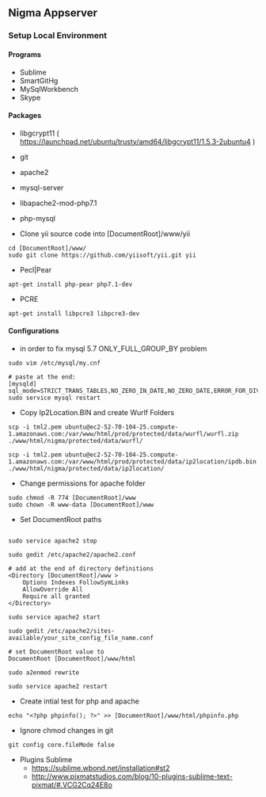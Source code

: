 ## Nigma Appserver
### Setup Local Environment

#### Programs
- Sublime
- SmartGitHg
- MySqlWorkbench
- Skype

#### Packages  
- libgcrypt11 ( https://launchpad.net/ubuntu/trusty/amd64/libgcrypt11/1.5.3-2ubuntu4 )
- git
- apache2
- mysql-server
- libapache2-mod-php7.1
- php-mysql

- Clone yii source code into [DocumentRoot]/www/yii
```
cd [DocumentRoot]/www/
sudo git clone https://github.com/yiisoft/yii.git yii
```
- Pecl|Pear
```
apt-get install php-pear php7.1-dev
```
- PCRE
```
apt-get install libpcre3 libpcre3-dev
```

#### Configurations 
- in order to fix mysql 5.7 ONLY_FULL_GROUP_BY problem
```
sudo vim /etc/mysql/my.cnf

# paste at the end:
[mysqld]
sql_mode=STRICT_TRANS_TABLES,NO_ZERO_IN_DATE,NO_ZERO_DATE,ERROR_FOR_DIVISION_BY_ZERO,NO_AUTO_CREATE_USER,NO_ENGINE_SUBSTITUTION
sudo service mysql restart
```
- Copy Ip2Location.BIN and create Wurlf Folders
```
scp -i tml2.pem ubuntu@ec2-52-70-104-25.compute-1.amazonaws.com:/var/www/html/prod/protected/data/wurfl/wurfl.zip ./www/html/nigma/protected/data/wurfl/

scp -i tml2.pem ubuntu@ec2-52-70-104-25.compute-1.amazonaws.com:/var/www/html/prod/protected/data/ip2location/ipdb.bin ./www/html/nigma/protected/data/ip2location/
```

- Change permissions for apache folder
```
sudo chmod -R 774 [DocumentRoot]/www
sudo chown -R www-data [DocumentRoot]/www

```
- Set DocumentRoot paths
```

sudo service apache2 stop

sudo gedit /etc/apache2/apache2.conf

# add at the end of directory definitions
<Directory [DocumentRoot]/www >
	Options Indexes FollowSymLinks
	AllowOverride All
	Require all granted
</Directory>

sudo service apache2 start

sudo gedit /etc/apache2/sites-available/your_site_config_file_name.conf

# set DocumentRoot value to
DocumentRoot [DocumentRoot]/www/html

sudo a2enmod rewrite

sudo service apache2 restart

```
- Create intial test for php and apache
```
echo "<?php phpinfo(); ?>" >> [DocumentRoot]/www/html/phpinfo.php
```

- Ignore chmod changes in git
```
git config core.fileMode false
```
- Plugins Sublime
  - https://sublime.wbond.net/installation#st2
  - http://www.pixmatstudios.com/blog/10-plugins-sublime-text-pixmat/#.VCG2Cq24E8o


